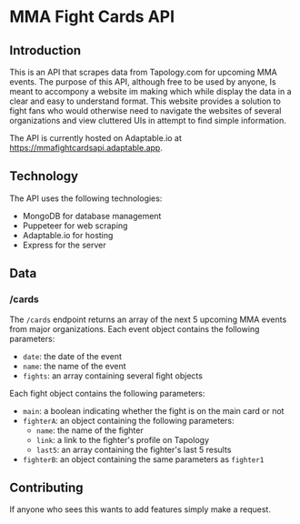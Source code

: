 # MMA Fight Cards API #

## Introduction

This is an API that scrapes data from Tapology.com for upcoming MMA events. The purpose of this API, although free to be used by anyone, Is meant to accompony a website im making which while display the data in a clear and easy to understand format. This website provides a solution to fight fans who would otherwise need to navigate the websites of several organizations and view cluttered UIs in attempt to find simple information.

The API is currently hosted on Adaptable.io at https://mmafightcardsapi.adaptable.app.

## Technology

The API uses the following technologies:

- MongoDB for database management
- Puppeteer for web scraping
- Adaptable.io for hosting
- Express for the server

## Data

### /cards

The `/cards` endpoint returns an array of the next 5 upcoming MMA events from major organizations. Each event object contains the following parameters:

- `date`: the date of the event
- `name`: the name of the event
- `fights`: an array containing several fight objects

Each fight object contains the following parameters:

- `main`: a boolean indicating whether the fight is on the main card or not
- `fighterA`: an object containing the following parameters:
  - `name`: the name of the fighter
  - `link`: a link to the fighter's profile on Tapology
  - `last5`: an array containing the fighter's last 5 results
- `fighterB`: an object containing the same parameters as `fighter1`


## Contributing ## 

If anyone who sees this wants to add features simply make a request.
